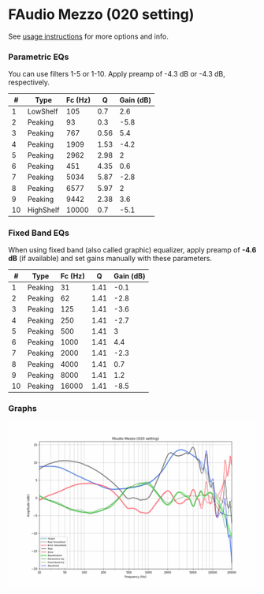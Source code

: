 # FAudio Mezzo (020 setting)
See [usage instructions](https://github.com/jaakkopasanen/AutoEq#usage) for more options and info.

### Parametric EQs
You can use filters 1-5 or 1-10. Apply preamp of -4.3 dB or -4.3 dB, respectively.

|   # | Type      |   Fc (Hz) |    Q |   Gain (dB) |
|-----|-----------|-----------|------|-------------|
|   1 | LowShelf  |       105 | 0.7  |         2.6 |
|   2 | Peaking   |        93 | 0.3  |        -5.8 |
|   3 | Peaking   |       767 | 0.56 |         5.4 |
|   4 | Peaking   |      1909 | 1.53 |        -4.2 |
|   5 | Peaking   |      2962 | 2.98 |         2   |
|   6 | Peaking   |       451 | 4.35 |         0.6 |
|   7 | Peaking   |      5034 | 5.87 |        -2.8 |
|   8 | Peaking   |      6577 | 5.97 |         2   |
|   9 | Peaking   |      9442 | 2.38 |         3.6 |
|  10 | HighShelf |     10000 | 0.7  |        -5.1 |

### Fixed Band EQs
When using fixed band (also called graphic) equalizer, apply preamp of **-4.6 dB** (if available) and set gains manually with these parameters.

|   # | Type    |   Fc (Hz) |    Q |   Gain (dB) |
|-----|---------|-----------|------|-------------|
|   1 | Peaking |        31 | 1.41 |        -0.1 |
|   2 | Peaking |        62 | 1.41 |        -2.8 |
|   3 | Peaking |       125 | 1.41 |        -3.6 |
|   4 | Peaking |       250 | 1.41 |        -2.7 |
|   5 | Peaking |       500 | 1.41 |         3   |
|   6 | Peaking |      1000 | 1.41 |         4.4 |
|   7 | Peaking |      2000 | 1.41 |        -2.3 |
|   8 | Peaking |      4000 | 1.41 |         0.7 |
|   9 | Peaking |      8000 | 1.41 |         1.2 |
|  10 | Peaking |     16000 | 1.41 |        -8.5 |

### Graphs
![](./FAudio%20Mezzo%20(020%20setting).png)
